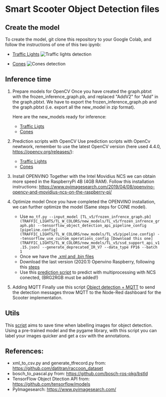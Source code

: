 # Smart Scooter Object Detection files

## Create the model

To create the model, git clone this repository to your Google Colab, and follow the instructions of one of this two ipynb:
- [Traffic Lights](TRAFFIC_LIGHTS/TL_object_detector.ipynb)
  ![Traffic lights detection](traffic_lights.png)

- [Cones](CONES/CONES_object_detector.ipynb)
  ![Cones detection](cones.png)

## Inference time
1. Prepare models for OpenCV
    Once you have created the graph.pbtxt with the frozen_inference_graph.pb, and replaced "AddV2" for "Add" in the graph.pbtxt. We have to export the frozen_inference_graph.pb and the graph.pbtxt (i.e. export all the new_model in zip format). 
    
    Here are the new_models ready for inference:
      - [Traffic Ligts](TRAFFIC_LIGHTS/TL_W_COLORS/new_models)
      - [Cones](CONES/new_models)
2. Prediction scripts with OpenCV
   Use prediction scripts with OpenCv newtwork, remember to use the latest OpenCV version (here used 4.4.0, https://opencv.org/releases/):
    - [Traffic Lights](Prediction/TRAFFIC_LIGHTS)
    - [Cones](Prediction/CONES)
  
3. Install OPENVINO
   Together with the Intel Movidius NCS we can obtain more speed in the RaspberryPi 4B (4GB RAM). Follow this installation instructions: https://www.pyimagesearch.com/2019/04/08/openvino-opencv-and-movidius-ncs-on-the-raspberry-pi/

4. Optimize model
   Once you have completed the OPENVINO installation, we can further optimize the model (Same steps for CONE model).
    - Use `mo_tf.py --input_model [TL_v5/frozen_infrence_graph.pb](TRAFFIC_LIGHTS/TL_W_COLORS/new_models/TL_v5/frozen_infrence_graph.pb) --tensorflow_object_detection_api_pipeline_config [pipeline.config](TRAFFIC_LIGHTS/TL_W_COLORS/new_models/TL_v5/pipeline.config) --tensorflow_use_custom_operations_config [Download this one](TRAFFIC_LIGHTS/TL_W_COLORS/new_models/TL_v5/ssd_support_api_v1.15.json) --generate_deprecated_IR_V7 --data_type FP16 --batch 1`
    - Once we have the [.xml and .bin files](TRAFFIC_LIGHTS/TL_W_COLORS/new_models/TL_v5/OPENVINO/IR7,FP16)
    - Download the last version (2020.1) Openvino Raspberry, following this [steps](https://www.pyimagesearch.com/2019/04/08/openvino-opencv-and-movidius-ncs-on-the-raspberry-pi/)
    - Use this [prediction script](Prediction/TRAFFIC_LIGHTS/OPENVINO/async_pred.py) to predict with multiprocessing with NCS conected, (BRG2RGB must be added!)
    
5. Adding MQTT
   Finally use this script [Object detection + MQTT](Prediction/TRAFFIC_LIGHT/video_detection_mqtt.py) to send the detection messages throw MQTT to the Node-Red dashboard for the Scooter implementation.

## Utils
This [script](utils/auto_annotation_program.py) aims to save time when labelling images for object detection. Using a pre-trained model and the pygame library, with this script you can label your images quicker and get a csv with the annotations.

## References:
- xml_to_csv.py and generate_tfrecord.py from: https://github.com/datitran/raccoon_dataset
- bosch_to_pascal.py from: https://github.com/bosch-ros-pkg/bstld
- TensorFlow Object Dtection API from: https://github.com/tensorflow/models
- PyImagesearch: https://www.pyimagesearch.com/